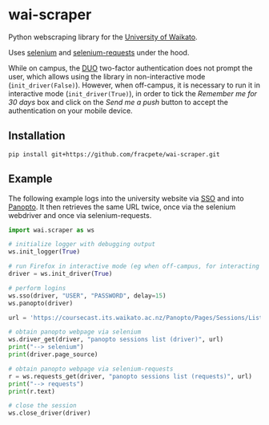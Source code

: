 # wai-scraper
Python webscraping library for the [University of Waikato](https://www.waikato.ac.nz/).

Uses [selenium](https://pypi.org/project/selenium/) and 
[selenium-requests](https://pypi.org/project/selenium-requests/) under the hood.

While on campus, the [DUO](https://duo.com/) two-factor authentication does not
prompt the user, which allows using the library in non-interactive mode (`init_driver(False)`).
However, when off-campus, it is necessary to run it in interactive mode (`init_driver(True)`), 
in order to tick the *Remember me for 30 days* box and click on the *Send me a push* button to 
accept the authentication on your mobile device. 


## Installation

```commandline
pip install git+https://github.com/fracpete/wai-scraper.git
```


## Example

The following example logs into the university website via [SSO](https://en.wikipedia.org/wiki/Single_sign-on) 
and into [Panopto](https://en.wikipedia.org/wiki/Panopto).
It then retrieves the same URL twice, once via the selenium webdriver and once via 
selenium-requests.

```python
import wai.scraper as ws

# initialize logger with debugging output
ws.init_logger(True)

# run Firefox in interactive mode (eg when off-campus, for interacting with 2FA) 
driver = ws.init_driver(True)

# perform logins
ws.sso(driver, "USER", "PASSWORD", delay=15)
ws.panopto(driver)

url = 'https://coursecast.its.waikato.ac.nz/Panopto/Pages/Sessions/List.aspx#folderID="5ff7fc2a-8b1d-4a37-b222-bc14e92a480f"'

# obtain panopto webpage via selenium
ws.driver_get(driver, "panopto sessions list (driver)", url)
print("--> selenium")
print(driver.page_source)

# obtain panopto webpage via selenium-requests
r = ws.requests_get(driver, "panopto sessions list (requests)", url)
print("--> requests")
print(r.text)

# close the session
ws.close_driver(driver)
```
